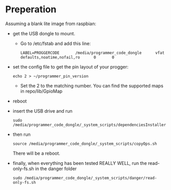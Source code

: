 # Preperation

Assuming a blank lite image from raspbian:

- get the USB dongle to mount.
    - Go to /etc/fstab and add this line:
        ```
        LABEL=PROGGERCODE       /media/programmer_code_dongle      vfat    defaults,noatime,nofail,ro      0       0
        ```
   
    
- set the config file to get the pin layout of your progger:
    ```
    echo 2 > ~/programmer_pin_version
    ```
   
    - Set the 2 to the matching number. You can find the supported maps in repo/lib/GpioMap
    
    
- reboot
    
- insert the USB drive and run 
    ```
    sudo /media/programmer_code_dongle/_system_scripts/dependenciesInstaller.sh
    ```
- then run 
    ```
    source /media/programmer_code_dongle/_system_scripts/copyOps.sh
    ```
    There will be a reboot.

- finally, when everything has been tested REALLY WELL, run the read-only-fs.sh in the danger folder
    ```
    sudo /media/programmer_code_dongle/_system_scripts/danger/read-only-fs.sh
    ```